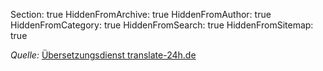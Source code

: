 Section: true
HiddenFromArchive: true
HiddenFromAuthor: true
HiddenFromCategory: true
HiddenFromSearch: true
HiddenFromSitemap: true

<i class="text-white-50 mb-4">Quelle:</i> <a target="_blank" rel="noopener noreferrer" href="http://www.translate-24h.de">Übersetzungsdienst translate-24h.de</a>
